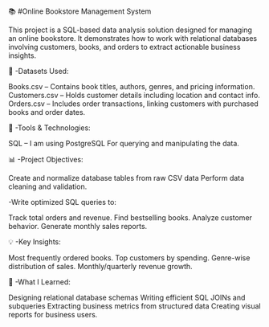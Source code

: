 📚 #Online Bookstore Management System

This project is a SQL-based data analysis solution designed for managing an online bookstore. It demonstrates how to work with relational databases involving customers, books, and orders to extract actionable business insights.

📁 -Datasets Used:

Books.csv – Contains book titles, authors, genres, and pricing information.
Customers.csv – Holds customer details including location and contact info.
Orders.csv – Includes order transactions, linking customers with purchased books and order dates.

🔧 -Tools & Technologies:

SQL – I am using PostgreSQL For querying and manipulating the data.

📊 -Project Objectives:

Create and normalize database tables from raw CSV data
Perform data cleaning and validation.

-Write optimized SQL queries to:

Track total orders and revenue.
Find bestselling books.
Analyze customer behavior.
Generate monthly sales reports.

💡 -Key Insights:

Most frequently ordered books.
Top customers by spending.
Genre-wise distribution of sales.
Monthly/quarterly revenue growth.

🧠 -What I Learned:

Designing relational database schemas
Writing efficient SQL JOINs and subqueries
Extracting business metrics from structured data
Creating visual reports for business users.
